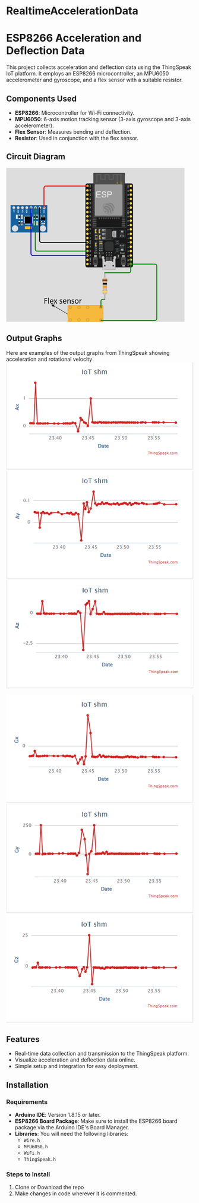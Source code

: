 # RealtimeAccelerationData
# ESP8266 Acceleration and Deflection Data 

This project collects acceleration and deflection data using the ThingSpeak IoT platform. It employs an ESP8266 microcontroller, an MPU6050 accelerometer and gyroscope, and a flex sensor with a suitable resistor.

## Components Used

- **ESP8266**: Microcontroller for Wi-Fi connectivity.
- **MPU6050**: 6-axis motion tracking sensor (3-axis gyroscope and 3-axis accelerometer).
- **Flex Sensor**: Measures bending and deflection.
- **Resistor**: Used in conjunction with the flex sensor.


## Circuit Diagram
![alt text](IoT.png)


## Output Graphs

Here are examples of the output graphs from ThingSpeak showing acceleration and rotational velocity
![alt text](AccnX.png)
![alt text](Ay.png)
![alt text](Az.png)

![alt text](Gx.png)
![alt text](Gy.png)
![alt text](Gz.png)

## Features

- Real-time data collection and transmission to the ThingSpeak platform.
- Visualize acceleration and deflection data online.
- Simple setup and integration for easy deployment.

## Installation

### Requirements

- **Arduino IDE**: Version 1.8.15 or later.
- **ESP8266 Board Package**: Make sure to install the ESP8266 board package via the Arduino IDE's Board Manager.
- **Libraries**: You will need the following libraries:
  - `Wire.h`
  - `MPU6050.h`
  - `WiFi.h`
  - `ThingSpeak.h`

### Steps to Install

1. Clone or Download the repo
2. Make changes in code wherever it is commented.





